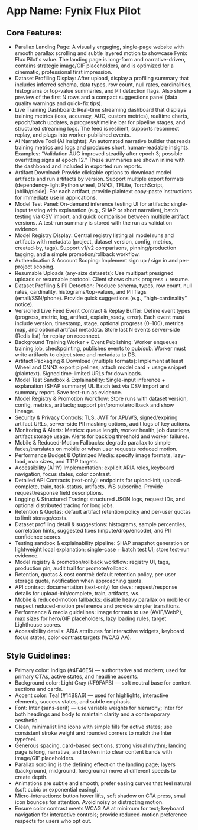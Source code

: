 # **App Name**: Fynix Flux Pilot

## Core Features:

- Parallax Landing Page: A visually engaging, single-page website with smooth parallax scrolling and subtle layered motion to showcase Fynix Flux Pilot's value. The landing page is long-form and narrative-driven, contains strategic image/GIF placeholders, and is optimized for a cinematic, professional first impression.
- Dataset Profiling Display: After upload, display a profiling summary that includes inferred schema, data types, row count, null rates, cardinalities, histograms or top-value summaries, and PII detection flags. Also show a preview of the first N rows and a compact suggestions panel (data quality warnings and quick-fix tips).
- Live Training Dashboard: Real-time streaming dashboard that displays training metrics (loss, accuracy, AUC, custom metrics), realtime charts, epoch/batch updates, a progress/timeline bar for pipeline stages, and structured streaming logs. The feed is resilient, supports reconnect replay, and plugs into worker-published events.
- AI Narrative Tool (AI Insights): An automated narrative builder that reads training metrics and logs and produces short, human-readable insights. Examples: “Validation AUC improved steadily after epoch 3; possible overfitting signs at epoch 12.” These summaries are shown inline with the dashboard and included in exported run reports.
- Artifact Download: Provide clickable options to download model artifacts and run artifacts by version. Support multiple export formats (dependency-light Python wheel, ONNX, TFLite, TorchScript, joblib/pickle). For each artifact, provide plaintext copy-paste instructions for immediate use in applications.
- Model Test Panel: On-demand inference testing UI for artifacts: single-input testing with explanation (e.g., SHAP or short narrative), batch testing via CSV import, and quick comparison between multiple artifact versions. A test-run summary is stored with the run as validation evidence.
- Model Registry Display: Central registry listing all model runs and artifacts with metadata (project, dataset version, config, metrics, created-by, tags). Support v1/v2 comparisons, pinning/production tagging, and a simple promotion/rollback workflow.
- Authentication & Account Scoping: Implement sign up / sign in and per-project scoping.
- Resumable Uploads (any-size datasets): Use multipart presigned uploads or resumable protocol. Client shows chunk progress + resume.
- Dataset Profiling & PII Detection: Produce schema, types, row count, null rates, cardinality, histograms/top-values, and PII flags (email/SSN/phone). Provide quick suggestions (e.g., “high-cardinality” notice).
- Versioned Live Feed Event Contract & Replay Buffer: Define event types (progress, metric, log, artifact, explain_ready, error). Each event must include version, timestamp, stage, optional progress (0–100), metrics map, and optional artifact metadata. Store last N events server-side (Redis list) for replay on reconnect.
- Background Training Worker + Event Publishing: Worker enqueues training job, checkpointing, publishes events to pub/sub. Worker must write artifacts to object store and metadata to DB.
- Artifact Packaging & Download (multiple formats): Implement at least Wheel and ONNX export pipelines; attach model card + usage snippet (plaintext). Signed time-limited URLs for downloads.
- Model Test Sandbox & Explainability: Single-input inference + explanation (SHAP summary) UI. Batch test via CSV import and summary report. Save test-run as evidence.
- Model Registry & Promotion Workflow: Store runs with dataset version, config, metrics, artifacts; support pin/promote/rollback and show lineage.
- Security & Privacy Controls: TLS, JWT for API/WS, signed/expiring artifact URLs, server-side PII masking options, audit logs of key actions.
- Monitoring & Alerts: Metrics: queue length, worker health, job durations, artifact storage usage. Alerts for backlog threshold and worker failures.
- Mobile & Reduced-Motion Fallbacks: degrade parallax to simple fades/translates on mobile or when user requests reduced motion.
- Performance Budget & Optimized Media: specify image formats, lazy-load, max sizes, and TT1P targets.
- Accessibility (A11Y) Implementation: explicit ARIA roles, keyboard navigation, focus states, color contrast.
- Detailed API Contracts (text-only): endpoints for upload-init, upload-complete, train, task-status, artifacts, WS subscribe. Provide request/response field descriptions.
- Logging & Structured Tracing: structured JSON logs, request IDs, and optional distributed tracing for long jobs.
- Retention & Quotas: default artifact retention policy and per-user quotas to limit storage/costs.
- Dataset profiling detail & suggestions: histograms, sample percentiles, correlation hints, suggested fixes (impute/drop/encode), and PII confidence scores.
- Testing sandbox & explainability pipeline: SHAP snapshot generation or lightweight local explanation; single-case + batch test UI; store test-run evidence.
- Model registry & promotion/rollback workflow: registry UI, tags, production pin, audit trail for promote/rollback.
- Retention, quotas & cost control: default retention policy, per-user storage quota, notification when approaching quota.
- API contract documentation (text-only) for devs: request/response details for upload-init/complete, train, artifacts, ws.
- Mobile & reduced-motion fallbacks: disable heavy parallax on mobile or respect reduced-motion preference and provide simpler transitions.
- Performance & media guidelines: image formats to use (AVIF/WebP), max sizes for hero/GIF placeholders, lazy loading rules, target Lighthouse scores.
- Accessibility details: ARIA attributes for interactive widgets, keyboard focus states, color contrast targets (WCAG AA).

## Style Guidelines:

- Primary color: Indigo (#4F46E5) — authoritative and modern; used for primary CTAs, active states, and headline accents.
- Background color: Light Gray (#F9FAFB) — soft neutral base for content sections and cards.
- Accent color: Teal (#14B8A6) — used for highlights, interactive elements, success states, and subtle emphasis.
- Font: Inter (sans-serif) — use variable weights for hierarchy; Inter for both headings and body to maintain clarity and a contemporary aesthetic.
- Clean, minimalist line icons with simple fills for active states; use consistent stroke weight and rounded corners to match the Inter typefeel.
- Generous spacing, card-based sections, strong visual rhythm; landing page is long, narrative, and broken into clear content bands with image/GIF placeholders.
- Parallax scrolling is the defining effect on the landing page; layers (background, midground, foreground) move at different speeds to create depth.
- Animations are subtle and smooth; prefer easing curves that feel natural (soft cubic or exponential easing).
- Micro-interactions: button hover lifts, soft shadow on CTA press, small icon bounces for attention. Avoid noisy or distracting motion.
- Ensure color contrast meets WCAG AA at minimum for text; keyboard navigation for interactive controls; provide reduced-motion preference respects for users who opt out.